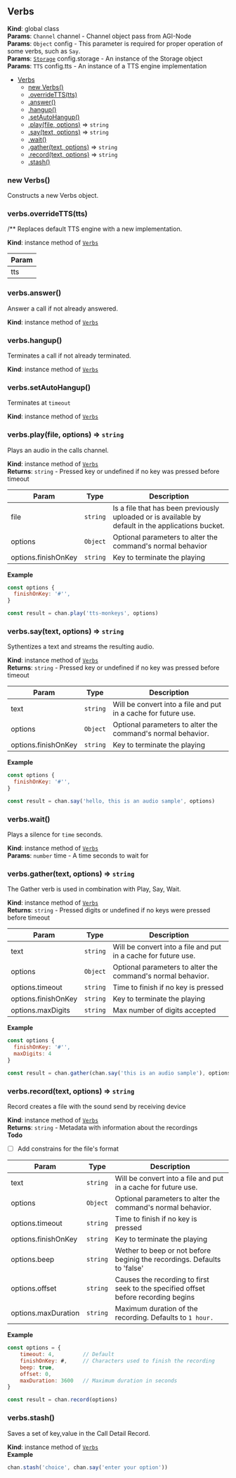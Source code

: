 <a name="Verbs"></a>

## Verbs
**Kind**: global class  
**Params**: <code>Channel</code> channel - Channel object pass from AGI-Node  
**Params**: <code>Object</code> config - This parameter is required for proper operation
of some verbs, such as `Say`.  
**Params**: [<code>Storage</code>](#Storage) config.storage - An instance of the Storage object  
**Params**: <code>TTS</code> config.tts - An instance of a TTS engine implementation  

* [Verbs](#Verbs)
    * [new Verbs()](#new_Verbs_new)
    * [.overrideTTS(tts)](#Verbs+overrideTTS)
    * [.answer()](#Verbs+answer)
    * [.hangup()](#Verbs+hangup)
    * [.setAutoHangup()](#Verbs+setAutoHangup)
    * [.play(file, options)](#Verbs+play) ⇒ <code>string</code>
    * [.say(text, options)](#Verbs+say) ⇒ <code>string</code>
    * [.wait()](#Verbs+wait)
    * [.gather(text, options)](#Verbs+gather) ⇒ <code>string</code>
    * [.record(text, options)](#Verbs+record) ⇒ <code>string</code>
    * [.stash()](#Verbs+stash)

<a name="new_Verbs_new"></a>

### new Verbs()
Constructs a new Verbs object.

<a name="Verbs+overrideTTS"></a>

### verbs.overrideTTS(tts)
/**
Replaces default TTS engine with a new implementation.

**Kind**: instance method of [<code>Verbs</code>](#Verbs)  

| Param |
| --- |
| tts | 

<a name="Verbs+answer"></a>

### verbs.answer()
Answer a call if not already answered.

**Kind**: instance method of [<code>Verbs</code>](#Verbs)  
<a name="Verbs+hangup"></a>

### verbs.hangup()
Terminates a call if not already terminated.

**Kind**: instance method of [<code>Verbs</code>](#Verbs)  
<a name="Verbs+setAutoHangup"></a>

### verbs.setAutoHangup()
Terminates at `timeout`

**Kind**: instance method of [<code>Verbs</code>](#Verbs)  
<a name="Verbs+play"></a>

### verbs.play(file, options) ⇒ <code>string</code>
Plays an audio in the calls channel.

**Kind**: instance method of [<code>Verbs</code>](#Verbs)  
**Returns**: <code>string</code> - Pressed key or undefined if no key was pressed before
timeout  

| Param | Type | Description |
| --- | --- | --- |
| file | <code>string</code> | Is a file that has been previously uploaded or is available by default in the applications bucket. |
| options | <code>Object</code> | Optional parameters to alter the command's normal behavior |
| options.finishOnKey | <code>string</code> | Key to terminate the playing |

**Example**  
```js
const options {
  finishOnKey: '#'',
}

const result = chan.play('tts-monkeys', options)
```
<a name="Verbs+say"></a>

### verbs.say(text, options) ⇒ <code>string</code>
Sythentizes a text and streams the resulting audio.

**Kind**: instance method of [<code>Verbs</code>](#Verbs)  
**Returns**: <code>string</code> - Pressed key or undefined if no key was pressed before
timeout  

| Param | Type | Description |
| --- | --- | --- |
| text | <code>string</code> | Will be convert into a file and put in a cache for future use. |
| options | <code>Object</code> | Optional parameters to alter the command's normal behavior. |
| options.finishOnKey | <code>string</code> | Key to terminate the playing |

**Example**  
```js
const options {
  finishOnKey: '#'',
}

const result = chan.say('hello, this is an audio sample', options)
```
<a name="Verbs+wait"></a>

### verbs.wait()
Plays a silence for `time` seconds.

**Kind**: instance method of [<code>Verbs</code>](#Verbs)  
**Params**: <code>number</code> time - A time seconds to wait for  
<a name="Verbs+gather"></a>

### verbs.gather(text, options) ⇒ <code>string</code>
The Gather verb is used in combination with Play, Say, Wait.

**Kind**: instance method of [<code>Verbs</code>](#Verbs)  
**Returns**: <code>string</code> - Pressed digits or undefined if no keys were pressed before
timeout  

| Param | Type | Description |
| --- | --- | --- |
| text | <code>string</code> | Will be convert into a file and put in a cache for future use. |
| options | <code>Object</code> | Optional parameters to alter the command's normal behavior. |
| options.timeout | <code>string</code> | Time to finish if no key is pressed |
| options.finishOnKey | <code>string</code> | Key to terminate the playing |
| options.maxDigits | <code>string</code> | Max number of digits accepted |

**Example**  
```js
const options {
  finishOnKey: '#'',
  maxDigits: 4
}

const result = chan.gather(chan.say('this is an audio sample'), options)
```
<a name="Verbs+record"></a>

### verbs.record(text, options) ⇒ <code>string</code>
Record creates a file with the sound send by receiving device

**Kind**: instance method of [<code>Verbs</code>](#Verbs)  
**Returns**: <code>string</code> - Metadata with information about the recordings  
**Todo**

- [ ] Add constrains for the file's format


| Param | Type | Description |
| --- | --- | --- |
| text | <code>string</code> | Will be convert into a file and put in a cache for future use. |
| options | <code>Object</code> | Optional parameters to alter the command's normal behavior. |
| options.timeout | <code>string</code> | Time to finish if no key is pressed |
| options.finishOnKey | <code>string</code> | Key to terminate the playing |
| options.beep | <code>string</code> | Wether to beep or not before beginig the recordings. Defaults to 'false' |
| options.offset | <code>string</code> | Causes the recording to first seek to the specified offset before recording begins |
| options.maxDuration | <code>string</code> | Maximum duration of the recording. Defaults to `1 hour.` |

**Example**  
```js
const options = {
    timeout: 4,         // Default
    finishOnKey: #,     // Characters used to finish the recording
    beep: true,
    offset: 0,
    maxDuration: 3600   // Maximum duration in seconds
}

const result = chan.record(options)
```
<a name="Verbs+stash"></a>

### verbs.stash()
Saves a set of key,value in the Call Detail Record.

**Kind**: instance method of [<code>Verbs</code>](#Verbs)  
**Example**  
```js
chan.stash('choice', chan.say('enter your option'))
```
